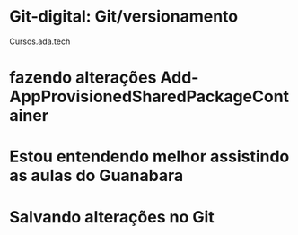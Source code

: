 # Git-digital: Git/versionamento
 Cursos.ada.tech
# fazendo alterações Add-AppProvisionedSharedPackageContainer
# Estou entendendo melhor assistindo as aulas do Guanabara
# Salvando alterações no Git
